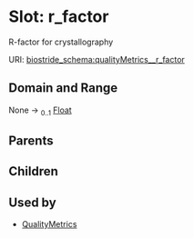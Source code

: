 
# Slot: r_factor

R-factor for crystallography

URI: [biostride_schema:qualityMetrics__r_factor](https://w3id.org/biostride/schema/qualityMetrics__r_factor)


## Domain and Range

None &#8594;  <sub>0..1</sub> [Float](types/Float.md)

## Parents


## Children


## Used by

 * [QualityMetrics](QualityMetrics.md)
